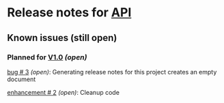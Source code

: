 # Release notes for [API](https://github.com/lbugnion/ReleaseNotesMaker/projects/1)

## Known issues (still open)

### Planned for [V1.0](https://github.com/lbugnion/ReleaseNotesMaker/milestone/1) *(open)*

[bug # 3](https://github.com/lbugnion/ReleaseNotesMaker/issues/3) *(open)*: Generating release notes for this project creates an empty document

[enhancement # 2](https://github.com/lbugnion/ReleaseNotesMaker/issues/2) *(open)*: Cleanup code

